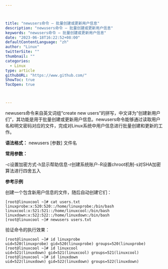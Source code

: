```yaml
---



title: "newusers命令 – 批量创建或更新用户信息"
description: "newusers命令 – 批量创建或更新用户信息"
keywords: "newusers命令 – 批量创建或更新用户信息"
date: "2023-06-18T16:22:52+08:00"
defaultContentLanguage: "zh"
author: "Linux"
twitterSite: ""
thumbnail: ""
categories:
  - Linux
type: article
githubURL: "https://www.github.com/"
ShowToc: true
TocOpen: true



---
```


newusers命令来自英文词组“create new users”的拼写，中文译为“创建新用户们”，其功能是用于批量创建或更新用户信息。newusers命令能够通过读取用户名和明文密码对应的文件，完成对Linux系统中用户信息进行批量创建和更新的工作。

**语法格式：** newusers [参数] 文件名

**常用参数：**

-c设置加密方式-h显示帮助信息-r创建系统账户-R设置chroot机制-s对SHA加密算法进行四舍五入

**参考示例**

创建一个包含新用户信息的文件，随后自动创建它们：

```
[root@linuxcool ~]# cat users.txt
linuxprobe:x:520:520::/home/linuxprobe:/bin/bash
linuxcool:x:521:521::/home/linuxcool:/bin/bash
linuxdown:x:522:522::/home/linuxdown:/bin/bash
[root@linuxcool ~]# newusers users.txt
```

验证命令的执行效果：

```
[root@linuxcool ~]# id linuxprobe
uid=520(linuxprobe) gid=520(linuxprobe) groups=520(linuxprobe)
[root@linuxcool ~]# id linuxcool
uid=521(linuxdown) gid=521(linuxcool) groups=521(linuxcool)
[root@linuxcool ~]# id linuxdown
uid=522(linuxdown) gid=522(linuxdown) groups=522(linuxdown)
```